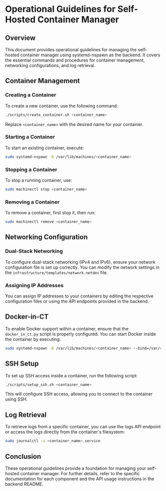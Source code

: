 # Operational Guidelines for Self-Hosted Container Manager

## Overview

This document provides operational guidelines for managing the self-hosted container manager using systemd-nspawn as the backend. It covers the essential commands and procedures for container management, networking configurations, and log retrieval.

## Container Management

### Creating a Container

To create a new container, use the following command:

```bash
./scripts/create_container.sh <container_name>
```

Replace `<container_name>` with the desired name for your container.

### Starting a Container

To start an existing container, execute:

```bash
sudo systemd-nspawn -D /var/lib/machines/<container_name>
```

### Stopping a Container

To stop a running container, use:

```bash
sudo machinectl stop <container_name>
```

### Removing a Container

To remove a container, first stop it, then run:

```bash
sudo machinectl remove <container_name>
```

## Networking Configuration

### Dual-Stack Networking

To configure dual-stack networking (IPv4 and IPv6), ensure your network configuration file is set up correctly. You can modify the network settings in the `infrastructure/templates/network.netdev` file.

### Assigning IP Addresses

You can assign IP addresses to your containers by editing the respective configuration files or using the API endpoints provided in the backend.

## Docker-in-CT

To enable Docker support within a container, ensure that the `docker_in_ct.py` script is properly configured. You can start Docker inside the container by executing:

```bash
sudo systemd-nspawn -D /var/lib/machines/<container_name> --bind=/var/run/docker.sock:/var/run/docker.sock
```

## SSH Setup

To set up SSH access inside a container, run the following script:

```bash
./scripts/setup_ssh.sh <container_name>
```

This will configure SSH access, allowing you to connect to the container using SSH.

## Log Retrieval

To retrieve logs from a specific container, you can use the logs API endpoint or access the logs directly from the container's filesystem:

```bash
sudo journalctl -u <container_name>.service
```

## Conclusion

These operational guidelines provide a foundation for managing your self-hosted container manager. For further details, refer to the specific documentation for each component and the API usage instructions in the backend README.